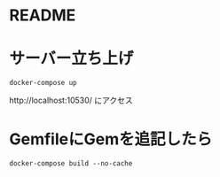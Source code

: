 # README

# サーバー立ち上げ
```
docker-compose up
```
http://localhost:10530/
にアクセス

# GemfileにGemを追記したら
```
docker-compose build --no-cache
```
